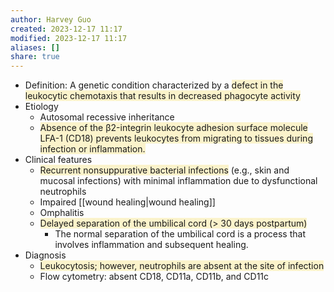 ```yaml
---
author: Harvey Guo
created: 2023-12-17 11:17
modified: 2023-12-17 11:17
aliases: []
share: true
---
```

- Definition: A genetic condition characterized by a <span style="background:rgba(240, 200, 0, 0.2)">defect in the leukocytic chemotaxis that results in decreased phagocyte activity</span>
- Etiology
	- Autosomal recessive inheritance
	- <span style="background:rgba(240, 200, 0, 0.2)">Absence of the β2-integrin leukocyte adhesion surface molecule LFA-1 (CD18) prevents leukocytes from migrating to tissues during infection or inflammation.</span>
- Clinical features
	- <span style="background:rgba(240, 200, 0, 0.2)">Recurrent nonsuppurative bacterial infections</span> (e.g., skin and mucosal infections) with minimal inflammation due to dysfunctional neutrophils
	- Impaired [[wound healing|wound healing]] 
	- Omphalitis
	- <span style="background:rgba(240, 200, 0, 0.2)">Delayed separation of the umbilical cord (> 30 days postpartum)</span>
		- The normal separation of the umbilical cord is a process that involves inflammation and subsequent healing. 
- Diagnosis
	- <span style="background:rgba(240, 200, 0, 0.2)">Leukocytosis; however, neutrophils are absent at the site of infection</span>
	- Flow cytometry: absent CD18, CD11a, CD11b, and CD11c
